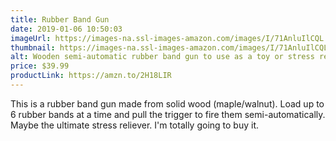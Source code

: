 ```yaml
---
title: Rubber Band Gun
date: 2019-01-06 10:50:03
imageUrl: https://images-na.ssl-images-amazon.com/images/I/71AnluIlCQL._SX679_.jpg
thumbnail: https://images-na.ssl-images-amazon.com/images/I/71AnluIlCQL._SR600,315_.jpg
alt: Wooden semi-automatic rubber band gun to use as a toy or stress reliever
price: $39.99
productLink: https://amzn.to/2H18LIR
---
```


This is a rubber band gun made from solid wood (maple/walnut). Load up to 6 rubber bands at a time and pull the trigger to fire them semi-automatically. Maybe the ultimate stress reliever. I'm totally going to buy it.